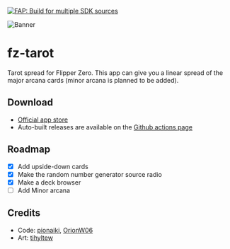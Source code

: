 [![FAP: Build for multiple SDK sources](https://github.com/pionaiki/fz-tarot/actions/workflows/build.yml/badge.svg)](https://github.com/pionaiki/fz-tarot/actions/workflows/build.yml)

![Banner](.flipcorg/banner.png)

# fz-tarot
Tarot spread for Flipper Zero. This app can give you a linear spread of the major arcana cards (minor arcana is planned to be added).

## Download
- [Official app store](https://lab.flipper.net/apps/tarot)
- Auto-built releases are available on the [Github actions page](https://github.com/pionaiki/fz-tarot/actions/workflows/build.yml)

## Roadmap
- [x] Add upside-down cards
- [x] Make the random number generator source radio
- [x] Make a deck browser
- [ ] Add Minor arcana

## Credits
- Code: [pionaiki](https://github.com/pionaiki), [OrionW06](https://github.com/OrionW06)
- Art: [tihyltew](https://github.com/tihyltew)